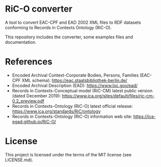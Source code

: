 # RiC-O converter

A tool to convert EAC-CPF and EAD 2002 XML files to RDF datasets conforming to Records in Contexts Ontology (RiC-O).

This repository includes the converter, some examples files and documentation.


# References

- Encoded Archival Context-Corporate Bodies, Persons, Families  (EAC-CPF XML schema): https://eac.staatsbibliothek-berlin.de/
- Encoded Archival Description (EAD): https://www.loc.gov/ead/
- Records in Contexts-Conceptual model (RiC-CM) latest public version (dated December 2019): https://www.ica.org/sites/default/files/ric-cm-0.2_preview.pdf
- Records in Contexts-Ontology (RiC-O) latest official release: https://www.ica.org/standards/RiC/ontology
- Records in Contexts-Ontology (RiC-O) information web site: https://ica-egad.github.io/RiC-O/


# License

This project is licensed under the terms of the MIT license (see LICENSE.md).


